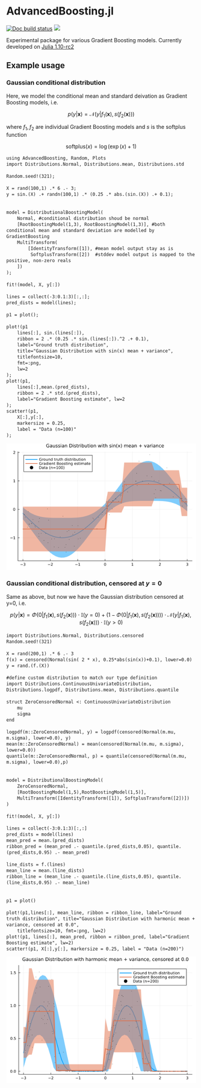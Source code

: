 # AdvancedBoosting.jl

[![Doc build status](https://github.com/SaremS/AdvancedBoosting.jl/actions/workflows/docs.yml/badge.svg?branch=main)](https://github.com/SaremS/AdvancedBoosting.jl/actions/workflows/docs.yml?query=branch%3Amain)
[![](https://img.shields.io/badge/docs-blue)](https://sarems.github.io/AdvancedBoosting.jl/)


Experimental package for various Gradient Boosting models. Currently developed on [Julia 1.10-rc2](https://github.com/JuliaLang/julia/tree/v1.10.0-rc2)

## Example usage

### Gaussian conditional distribution
Here, we model the conditional mean and standard deivation as Gradient Boosting models, i.e.

$$
p(y|\mathbf{x})=\mathcal{N}(y|f_1(\mathbf{x}),s(f_2(\mathbf{x})))
$$

where $f_1,f_2$ are individual Gradient Boosting models and $s$ is the softplus function

$$
\text{softplus}(x)=\log\left(\exp(x)+1\right)
$$

```
using AdvancedBoosting, Random, Plots
import Distributions.Normal, Distributions.mean, Distributions.std

Random.seed!(321);

X = rand(100,1) .* 6 .- 3;
y = sin.(X) .+ randn(100,1) .* (0.25 .* abs.(sin.(X)) .+ 0.1);


model = DistributionalBoostingModel(
    Normal, #conditional distribution shoud be normal
    [RootBoostingModel(1,3), RootBoostingModel(1,3)], #both conditional mean and standard deviation are modelled by GradientBoosting
    MultiTransform(
        [IdentityTransform([1]), #mean model output stay as is
         SoftplusTransform([2])  #stddev model output is mapped to the positive, non-zero reals
    ]) 
);

fit!(model, X, y[:])

lines = collect(-3:0.1:3)[:,:];
pred_dists = model(lines);

p1 = plot();

plot!(p1
    lines[:], sin.(lines[:]),
    ribbon = 2 .* (0.25 .* sin.(lines[:]).^2 .+ 0.1),
    label="Ground truth distribution",
    title="Gaussian Distribution with sin(x) mean + variance", 
    titlefontsize=10,
    fmt=:png,
    lw=2
);
plot!(p1, 
    lines[:],mean.(pred_dists),
    ribbon = 2 .* std.(pred_dists),
    label="Gradient Boosting estimate", lw=2
);
scatter!(p1,
    X[:],y[:],
    markersize = 0.25,
    label = "Data (n=100)"
);
```

![](assets/normdist_example.png)


### Gaussian conditional distribution, censored at $y=0$
Same as above, but now we have the Gaussian distribution censored at y=0, i.e.

$$
p(y|\mathbf{x})=\Phi(0|f_1(\mathbf{x}),s(f_2(\mathbf{x})))\cdot\mathbb{I}(y=0) + (1-\Phi(0|f_1(\mathbf{x}),s(f_2(\mathbf{x}))))\cdot\mathcal{N}(y|f_1(\mathbf{x}),s(f_2(\mathbf{x})))\cdot\mathbb{I}(y>0)
$$

```
import Distributions.Normal, Distributions.censored
Random.seed!(321)

X = rand(200,1) .* 6 .- 3
f(x) = censored(Normal(sin( 2 * x), 0.25*abs(sin(x))+0.1), lower=0.0)
y = rand.(f.(X))

#define custom distribution to match our type definition
import Distributions.ContinuousUnivariateDistribution, Distributions.logpdf, Distributions.mean, Distributions.quantile

struct ZeroCensoredNormal <: ContinuousUnivariateDistribution
    mu
    sigma
end

logpdf(m::ZeroCensoredNormal, y) = logpdf(censored(Normal(m.mu, m.sigma), lower=0.0), y)
mean(m::ZeroCensoredNormal) = mean(censored(Normal(m.mu, m.sigma), lower=0.0))
quantile(m::ZeroCensoredNormal, p) = quantile(censored(Normal(m.mu, m.sigma), lower=0.0),p)


model = DistributionalBoostingModel(
    ZeroCensoredNormal,
    [RootBoostingModel(1,5),RootBoostingModel(1,5)],
    MultiTransform([IdentityTransform([1]), SoftplusTransform([2])])
)

fit!(model, X, y[:])

lines = collect(-3:0.1:3)[:,:]
pred_dists = model(lines)
mean_pred = mean.(pred_dists)
ribbon_pred = (mean_pred .- quantile.(pred_dists,0.05), quantile.(pred_dists,0.95) .- mean_pred)

line_dists = f.(lines)
mean_line = mean.(line_dists)
ribbon_line = (mean_line .- quantile.(line_dists,0.05), quantile.(line_dists,0.95) .- mean_line)


p1 = plot()

plot!(p1,lines[:], mean_line, ribbon = ribbon_line, label="Ground truth distribution", title="Gaussian Distribution with harmonic mean + variance, censored at 0.0", 
    titlefontsize=10, fmt=:png, lw=2)
plot!(p1, lines[:], mean_pred, ribbon = ribbon_pred, label="Gradient Boosting estimate", lw=2)
scatter!(p1, X[:],y[:], markersize = 0.25, label = "Data (n=200)")
```
![](assets/normdist_censored_example.png)
